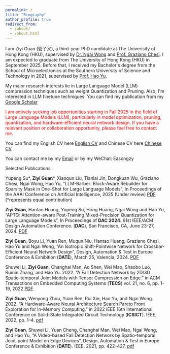 ```yaml
---
permalink: /
title: "Biography"
author_profile: true
redirect_from: 
  - /about/
  - /about.html
---
```



I am Ziyi Guan (管子义), a third-year PhD candidate at The Univerisity of Hong Kong (HKU), supervised by [Dr. Ngai Wong](https://www.eee.hku.hk/~nwong/) and [Prof. Graziano Chesi](https://www.eee.hku.hk/people/chesi/). I am expected to graduate from The University of Hong Kong (HKU) in September 2025. Before that, I received my Bachelor's degree from the School of Microelectronics at the Southern University of Science and Technology in 2021, supervised by [Prof. Hao Yu](https://www.sustech.edu.cn/en/faculties/yuhao.html). 

My major research interests lie in Large Language Model (LLM) compression techniques such as weight Quantization and Pruning. Also, I'm interested in LLM finetune techniques. You can find my publication from my [Google Scholar](https://scholar.google.com/citations?user=TtFFJL8AAAAJ&hl=en)

<span style="color: red;">I am actively seeking job opportunities starting in Fall 2025 in the field of Large Language Models (LLM), particularly in model optimization, pruning, quantization, and hardware-efficient neural network design. If you have a relevant position or collaboration opportunity, please feel free to contact me.</span>


You can find my Engilsh CV here [English CV](../assets/Resume_of_Ziyi_Guan.pdf) and Chinese CV here [Chinese CV](../assets/管子义博士_大模型算法工程师.pdf)

You can contact me by my [Email](mailto:u3008363@connect.hku.hk) or by my WeChat: Easongzy

Selected Publications

Yupeng Su*, **Ziyi Guan***, Xiaoqun Liu, Tianlai Jin, Dongkuan Wu, Graziano Chesi, Ngai Wong, Hao Yu, "LLM-Barber: Block-Aware Rebuilder for Sparsity Mask in One-Shot for Large Language Models", In Proceedings of the AAAI Conference on Artificial Intelligence, 2025 (Under review) [PDF](https://www.arxiv.org/abs/2408.10631) (*represents equal contribution)

**Ziyi Guan**, Hantao Huang, Yupeng Su, Hong Huang, Ngai Wong and Hao Yu, “APTQ: Attention-aware Post-Training Mixed-Precision Quantization for Large Language Models”, In Proceedings of **DAC 2024**: 61st IEEE/ACM Design Automation Conference. (**DAC**), San Francisco, CA, June 23-27, 2024. [PDF](https://arxiv.org/abs/2402.14866)

**Ziyi Guan**, Boyu Li, Yuan Ren, Muqun Niu, Hantao Huang, Graziano Chesi, Hao Yu and Ngai Wong, “An Isotropic Shift-Pointwise Network for Crossbar-Efficient Neural Network Design”, Design, Automation & Test in Europe Conference & Exhibition (**DATE**), March 25, Valencia, 2024. [PDF](https://ieeexplore.ieee.org/abstract/document/10546743)

Shuwei Li, **Ziyi Guan**, Changhai Man, Ao Shen, Wei Mao, Shaobo Luo, Rumin Zhang, and Hao Yu. 2022. “A Fall Detection Network by 2D/3D Spatio-temporal Joint Models with Tensor Compression on Edge.” in ACM Transactions on Embedded Computing Systems (**TECS**) vol. 21, no. 6, pp. 1–19, 2022 [PDF](https://dl.acm.org/doi/10.1145/3531004)

**Ziyi Guan**, Wenyong Zhou, Yuan Ren, Rui Xie, Hao Yu, and Ngai Wong. 2022. “A Hardware-Aware Neural Architecture Search Pareto Front Exploration for In-Memory Computing.” in 2022 IEEE 16th International Conference on Solid-State Integrated Circuit Technology (**ICSICT**). IEEE, 2022, pp. 1–4. [pdf](https://ieeexplore.ieee.org/document/9963263/)

**Ziyi Guan**, Shuwei Li, Yuan Cheng, Changhai Man, Wei Mao, Ngai Wong, and Hao Yu, “A Video-based Fall Detection Network by Spatio-temporal Joint-point Model on Edge Devices”, Design, Automation & Test in Europe Conference & Exhibition (**DATE**). IEEE, 2021, pp. 422–427. [pdf](https://ieeexplore.ieee.org/document/9474206)
